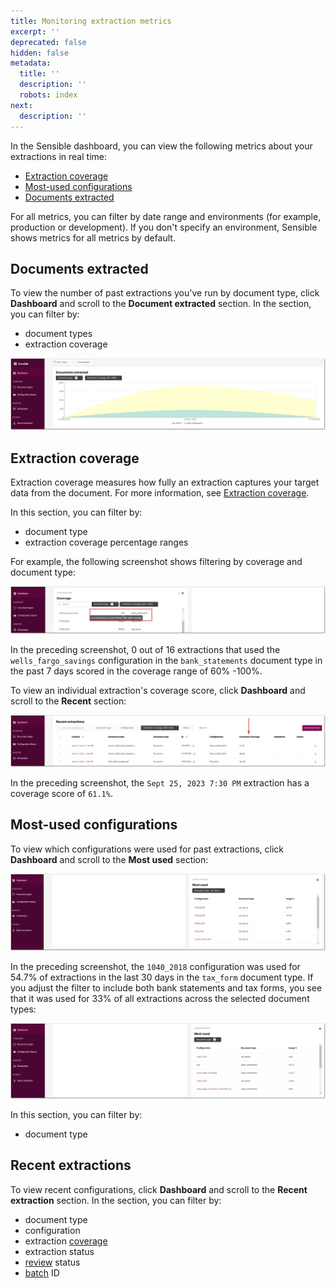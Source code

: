 ```yaml
---
title: Monitoring extraction metrics
excerpt: ''
deprecated: false
hidden: false
metadata:
  title: ''
  description: ''
  robots: index
next:
  description: ''
---
```

In the Sensible dashboard, you can view the following metrics about your extractions in real time:

- [Extraction coverage](doc:metrics#extraction-coverage)
- [Most-used configurations](doc:metrics#most-used-configurations)
- [Documents extracted](doc:metrics#documents-extracted)

For all metrics, you can filter by date range and environments (for example, production or development). If you don't specify an environment, Sensible shows metrics for all metrics by default.

## Documents extracted

To view the number of past extractions you've run by document type, click **Dashboard** and scroll to the **Document extracted** section. In the section, you can filter by:

-  document types
- extraction coverage

![Click to enlarge](https://raw.githubusercontent.com/sensible-hq/sensible-docs/main/readme-sync/assets/v0/images/final/dashboard_count.png)

Extraction coverage
---

Extraction coverage measures how fully an extraction captures your target data from the document.  For more information, see [Extraction coverage](doc:coverage).

In this section, you can filter by:

- document type
- extraction coverage percentage ranges

For example, the following screenshot shows filtering by coverage and document type:

![Click to enlarge](https://raw.githubusercontent.com/sensible-hq/sensible-docs/main/readme-sync/assets/v0/images/final/dashboard_coverage.png)

In the preceding screenshot, 0 out of 16 extractions that used the `wells_fargo_savings` configuration in the `bank_statements` document type in the past 7 days scored in the coverage range of 60% -100%.

To view an individual extraction's coverage score, click **Dashboard** and scroll to the **Recent** section:

![Click to enlarge](https://raw.githubusercontent.com/sensible-hq/sensible-docs/main/readme-sync/assets/v0/images/final/dashboard_coverage_1.png)

In the preceding screenshot, the `Sept 25, 2023 7:30 PM` extraction has a coverage score of `61.1%`.

## Most-used configurations 

To view which configurations were used for past extractions, click **Dashboard** and scroll to the **Most used** section:

![Click to enlarge](https://raw.githubusercontent.com/sensible-hq/sensible-docs/main/readme-sync/assets/v0/images/final/dashboard_used_1.png)

In the preceding screenshot, the `1040_2018`  configuration was used for 54.7% of extractions in the last 30 days in the `tax_form` document type. If you adjust the filter to include both bank statements and tax forms, you see that it was used for 33% of all extractions across the selected document types:

![Click to enlarge](https://raw.githubusercontent.com/sensible-hq/sensible-docs/main/readme-sync/assets/v0/images/final/dashboard_used_2.png)

In this section, you can filter by:

- document type

## Recent extractions

To view recent configurations, click **Dashboard** and scroll to the **Recent extraction** section. In the section, you can filter by:

- document type
- configuration
- extraction [coverage](doc:coverage)
- extraction status
- [review](doc:human-review) status
- [batch](doc:quick-extraction#extract-from-multiple-files) ID